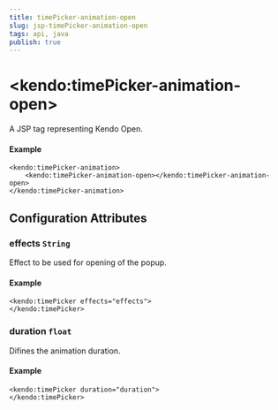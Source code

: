 ```yaml
---
title: timePicker-animation-open
slug: jsp-timePicker-animation-open
tags: api, java
publish: true
---
```


# \<kendo:timePicker-animation-open\>
A JSP tag representing Kendo Open.

#### Example
    <kendo:timePicker-animation>
        <kendo:timePicker-animation-open></kendo:timePicker-animation-open>
    </kendo:timePicker-animation>


## Configuration Attributes


### effects `String`

Effect to be used for opening of the popup.

#### Example
    <kendo:timePicker effects="effects">
    </kendo:timePicker>



### duration `float`

Difines the animation duration.

#### Example
    <kendo:timePicker duration="duration">
    </kendo:timePicker>


